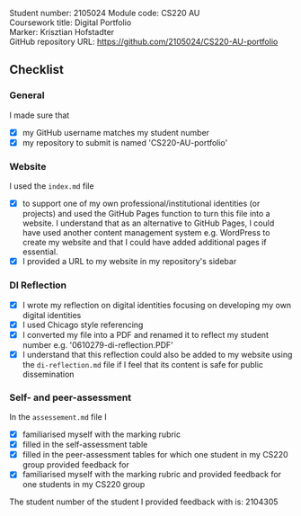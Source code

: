 Student number: 2105024
Module code: CS220 AU  
Coursework title: Digital Portfolio  
Marker: Krisztian Hofstadter  
GitHub repository URL: https://github.com/2105024/CS220-AU-portfolio

## Checklist
 

### General
I made sure that
- [x] my GitHub username matches my student number
- [x] my repository to submit is named 'CS220-AU-portfolio'

### Website
I used the `index.md` file 
- [x] to support one of my own professional/institutional identities (or projects) and used the GitHub Pages function to turn this file into a website. I understand that as an alternative to GitHub Pages, I could have used another content management system e.g. WordPress to create my website and that I could have added additional pages if essential.
- [x] I provided a URL to my website in my repository's sidebar

### DI Reflection
- [x] I wrote my reflection on digital identities focusing on developing my own digital identities 
- [x] I used Chicago style referencing
- [x] I converted my file into a PDF and renamed it to reflect my student number e.g. '0610279-di-reflection.PDF' 
- [x] I understand that this reflection could also be added to my website using the `di-reflection.md` file if I feel that its content is safe for public dissemination

### Self- and peer-assessment
In the `assessement.md` file I
- [x] familiarised myself with the marking rubric
- [x] filled in the self-assessment table
- [x] filled in the peer-assessment tables for which one student in my CS220 group provided feedback for
- [x] familiarised myself with the marking rubric and provided feedback for one students in my CS220 group

The student number of the student I provided feedback with is: 2104305  

